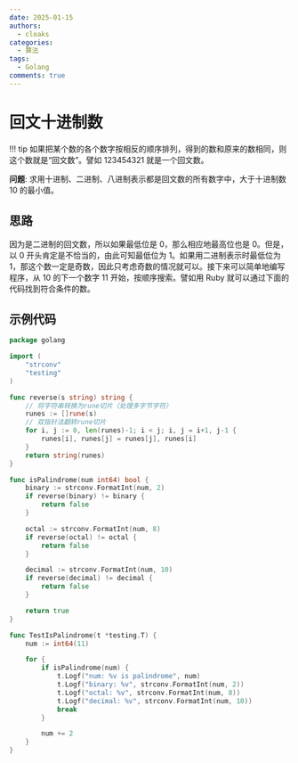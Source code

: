 ```yaml
---
date: 2025-01-15
authors:
  - cloaks
categories:
  - 算法
tags:
  - Golang
comments: true
---
```


# 回文十进制数

!!! tip
如果把某个数的各个数字按相反的顺序排列，得到的数和原来的数相同，则这个数就是“回文数”。譬如 123454321 就是一个回文数。

**问题**: 求用十进制、二进制、八进制表示都是回文数的所有数字中，大于十进制数 10 的最小值。

<!-- more -->

## 思路

因为是二进制的回文数，所以如果最低位是 0，那么相应地最高位也是 0。但是，以 0 开头肯定是不恰当的，由此可知最低位为 1。如果用二进制表示时最低位为 1，那这个数一定是奇数，因此只考虑奇数的情况就可以。接下来可以简单地编写程序，从 10 的下一个数字 11 开始，按顺序搜索。譬如用 Ruby 就可以通过下面的代码找到符合条件的数。 

## 示例代码

```go title="is_palindrome_test.go"
package golang

import (
	"strconv"
	"testing"
)

func reverse(s string) string {
	// 将字符串转换为rune切片（处理多字节字符）
	runes := []rune(s)
	// 双指针法翻转rune切片
	for i, j := 0, len(runes)-1; i < j; i, j = i+1, j-1 {
		runes[i], runes[j] = runes[j], runes[i]
	}
	return string(runes)
}

func isPalindrome(num int64) bool {
	binary := strconv.FormatInt(num, 2)
	if reverse(binary) != binary {
		return false
	}

	octal := strconv.FormatInt(num, 8)
	if reverse(octal) != octal {
		return false
	}

	decimal := strconv.FormatInt(num, 10)
	if reverse(decimal) != decimal {
		return false
	}

	return true
}

func TestIsPalindrome(t *testing.T) {
    num := int64(11)

    for {
        if isPalindrome(num) {
            t.Logf("num: %v is palindrome", num)
            t.Logf("binary: %v", strconv.FormatInt(num, 2))
            t.Logf("octal: %v", strconv.FormatInt(num, 8))
			t.Logf("decimal: %v", strconv.FormatInt(num, 10))
			break
        }

        num += 2
    }
}
```